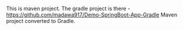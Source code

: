 This is maven project.
The gradle project is there - https://github.com/madawa917/Demo-SpringBoot-App-Gradle
Maven project converted to Gradle.
